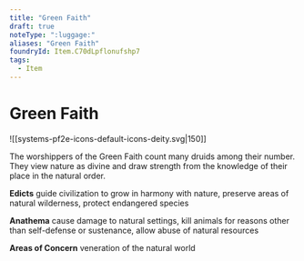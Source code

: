 ```yaml
---
title: "Green Faith"
draft: true
noteType: ":luggage:"
aliases: "Green Faith"
foundryId: Item.C70dLpflonufshp7
tags:
  - Item
---
```


# Green Faith
![[systems-pf2e-icons-default-icons-deity.svg|150]]

The worshippers of the Green Faith count many druids among their number. They view nature as divine and draw strength from the knowledge of their place in the natural order.

**Edicts** guide civilization to grow in harmony with nature, preserve areas of natural wilderness, protect endangered species

**Anathema** cause damage to natural settings, kill animals for reasons other than self-defense or sustenance, allow abuse of natural resources

**Areas of Concern** veneration of the natural world
